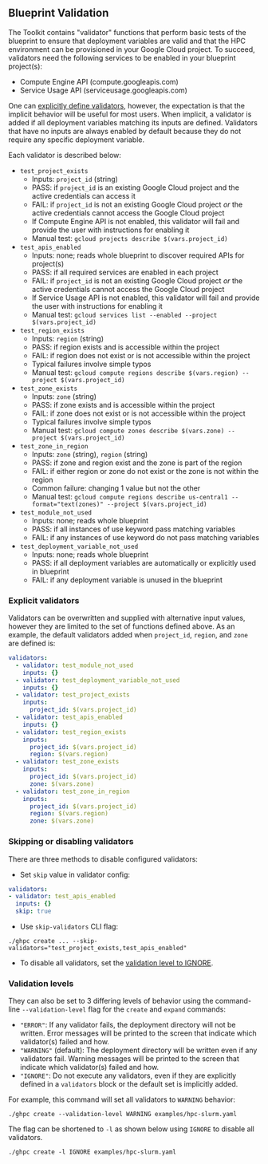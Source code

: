 ## Blueprint Validation

The Toolkit contains "validator" functions that perform basic tests of
the blueprint to ensure that deployment variables are valid and that the HPC
environment can be provisioned in your Google Cloud project. To succeed,
validators need the following services to be enabled in your blueprint
project(s):

* Compute Engine API (compute.googleapis.com)
* Service Usage API (serviceusage.googleapis.com)

One can [explicitly define validators](#explicit-validators), however, the
expectation is that the implicit behavior will be useful for most users. When
implicit, a validator is added if all deployment variables matching its inputs
are defined. Validators that have no inputs are always enabled by default
because they do not require any specific deployment variable.

Each validator is described below:

* `test_project_exists`
  * Inputs: `project_id` (string)
  * PASS: if `project_id` is an existing Google Cloud project and the active
    credentials can access it
  * FAIL: if `project_id` is not an existing Google Cloud project _or_ the
    active credentials cannot access the Google Cloud project
  * If Compute Engine API is not enabled, this validator will fail and provide
    the user with instructions for enabling it
  * Manual test: `gcloud projects describe $(vars.project_id)`
* `test_apis_enabled`
  * Inputs: none; reads whole blueprint to discover required APIs for project(s)
  * PASS: if all required services are enabled in each project
  * FAIL: if `project_id` is not an existing Google Cloud project _or_ the
    active credentials cannot access the Google Cloud project
  * If Service Usage API is not enabled, this validator will fail and provide
    the user with instructions for enabling it
  * Manual test: `gcloud services list --enabled --project $(vars.project_id)`
* `test_region_exists`
  * Inputs: `region` (string)
  * PASS: if region exists and is accessible within the project
  * FAIL: if region does not exist or is not accessible within the project
  * Typical failures involve simple typos
  * Manual test: `gcloud compute regions describe $(vars.region) --project $(vars.project_id)`
* `test_zone_exists`
  * Inputs: `zone` (string)
  * PASS: if zone exists and is accessible within the project
  * FAIL: if zone does not exist or is not accessible within the project
  * Typical failures involve simple typos
  * Manual test: `gcloud compute zones describe $(vars.zone) --project $(vars.project_id)`
* `test_zone_in_region`
  * Inputs: `zone` (string), `region` (string)
  * PASS: if zone and region exist and the zone is part of the region
  * FAIL: if either region or zone do not exist or the zone is not within the
    region
  * Common failure: changing 1 value but not the other
  * Manual test: `gcloud compute regions describe us-central1 --format="text(zones)" --project $(vars.project_id)`
* `test_module_not_used`
  * Inputs: none; reads whole blueprint
  * PASS: if all instances of use keyword pass matching variables
  * FAIL: if any instances of use keyword do not pass matching variables
* `test_deployment_variable_not_used`
  * Inputs: none; reads whole blueprint
  * PASS: if all deployment variables are automatically or explicitly used in
    blueprint
  * FAIL: if any deployment variable is unused in the blueprint

### Explicit validators

Validators can be overwritten and supplied with alternative input values,
however they are limited to the set of functions defined above. As an example,
the default validators added when `project_id`, `region`, and `zone` are defined
is:

```yaml
validators:
  - validator: test_module_not_used
    inputs: {}
  - validator: test_deployment_variable_not_used
    inputs: {}
  - validator: test_project_exists
    inputs:
      project_id: $(vars.project_id)
  - validator: test_apis_enabled
    inputs: {}
  - validator: test_region_exists
    inputs:
      project_id: $(vars.project_id)
      region: $(vars.region)
  - validator: test_zone_exists
    inputs:
      project_id: $(vars.project_id)
      zone: $(vars.zone)
  - validator: test_zone_in_region
    inputs:
      project_id: $(vars.project_id)
      region: $(vars.region)
      zone: $(vars.zone)
```

### Skipping or disabling validators

There are three methods to disable configured validators:

* Set `skip` value in validator config:

```yaml
validators:
- validator: test_apis_enabled
  inputs: {}
  skip: true
```

* Use `skip-validators` CLI flag:

```shell
./ghpc create ... --skip-validators="test_project_exists,test_apis_enabled"
```

* To disable all validators, set the [validation level to IGNORE](#validation-levels).

### Validation levels

They can also be set to 3 differing levels of behavior using the command-line
`--validation-level` flag for the `create` and `expand` commands:

* `"ERROR"`: If any validator fails, the deployment directory will not be
  written. Error messages will be printed to the screen that indicate which
  validator(s) failed and how.
* `"WARNING"` (default): The deployment directory will be written even if any
  validators fail. Warning messages will be printed to the screen that indicate
  which validator(s) failed and how.
* `"IGNORE"`: Do not execute any validators, even if they are explicitly defined
  in a `validators` block or the default set is implicitly added.

For example, this command will set all validators to `WARNING` behavior:

```shell
./ghpc create --validation-level WARNING examples/hpc-slurm.yaml
```

The flag can be shortened to `-l` as shown below using `IGNORE` to disable all
validators.

```shell
./ghpc create -l IGNORE examples/hpc-slurm.yaml
```
